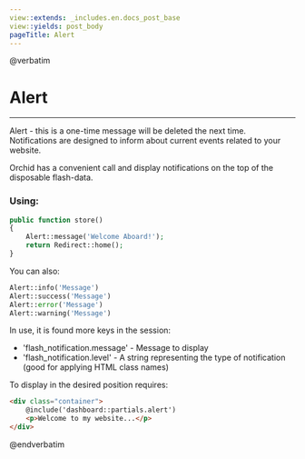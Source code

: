 ```yaml
---
view::extends: _includes.en.docs_post_base
view::yields: post_body
pageTitle: Alert
---
```

@verbatim
# Alert
----------
Alert - this is a one-time message will be deleted the next time.
Notifications are designed to inform about current events related to your website.

Orchid has a convenient call and display notifications on the top of the disposable flash-data.
### Using:

```php
public function store()
{
    Alert::message('Welcome Aboard!');
    return Redirect::home();
}
```

You can also:

```php
Alert::info('Message')
Alert::success('Message')
Alert::error('Message')
Alert::warning('Message')
```



In use, it is found more keys in the session:
- 'flash_notification.message' - Message to display
- 'flash_notification.level' - A string representing the type of notification (good for applying HTML class names)

To display in the desired position requires:
```html
<div class="container">
    @include('dashboard::partials.alert')
    <p>Welcome to my website...</p>
</div>
```
@endverbatim
